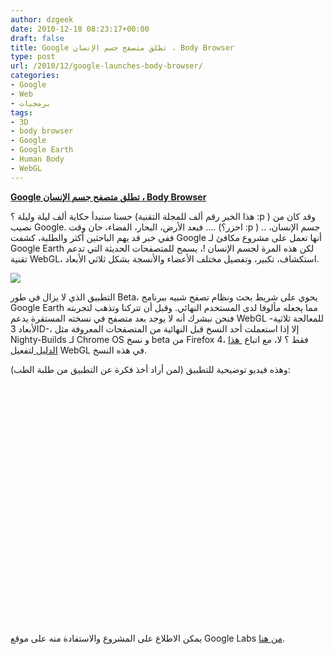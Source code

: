 ```yaml
---
author: dzgeek
date: 2010-12-18 08:23:17+00:00
draft: false
title: Google تطلق متصفح جسم الإنسان ، Body Browser
type: post
url: /2010/12/google-launches-body-browser/
categories:
- Google
- Web
- برمجيات
tags:
- 3D
- body browser
- Google
- Google Earth
- Human Body
- WebGL
---
```


**[Google تطلق متصفح جسم الإنسان ، Body Browser](http://www.it-scoop.com/2010/12/google-launches-body-browser/)**




حسنا سنبدأ حكاية ألف ليلة وليلة ؟ (هذا الخبر رقم ألف للمجلة التقنية :p ) وقد كان من نصيب Google. فبعد الأرض، البحار، الفضاء، حان وقت .... (احزر؟ :p ) .. جسم الإنسان، ففي خبر قد يهم الباحثين أكثر والطلبة، كشفت Google أنها تعمل على مشروع مكافئ لـ Google Earth لكن هذه المرة  لجسم الإنسان !، يسمح للمتصفحات الحديثة التي تدعم تقنية WebGL، استكشاف، تكبير، وتفصيل مختلف الأعضاء والأنسجة بشكل ثلاثي الأبعاد.




[![](http://www.it-scoop.com/wp-content/uploads/2010/12/Google_Body_Browser-300x195.jpg)
](http://www.it-scoop.com/2010/12/google-launches-body-browser/)


التطبيق الذي لا يزال في طور Beta، يحوي على شريط بحث ونظام تصفح شبيه ببرنامج Google Earth مما يجعله مألوفا لدى المستخدم النهائي. وقبل أن تتركنا وتذهب لتجربته فنحن نبشرك أنه لا يوجد بعد متصفح في نسخته المستقرة يدعم WebGL -للمعالجة ثلاثية الأبعاد 3D-، إلا إذا استعملت أحد النسخ قبل النهائية من المتصفحات المعروفة مثل Nighty-Builds لـ Chrome OS و نسخ beta من Firefox 4، فقط ؟ لا، مع اتباع [ هذا الدليل ](http://khronos.org/webgl/wiki/Getting_a_WebGL_Implementation)لتفعيل WebGL في هذه النسخ.

<!-- more -->وهذه فيديو توضيحية للتطبيق (لمن أراد أخذ فكرة عن التطبيق من طلبة الطب):



<object classid="clsid:d27cdb6e-ae6d-11cf-96b8-444553540000" width="640" codebase="http://download.macromedia.com/pub/shockwave/cabs/flash/swflash.cab#version=6,0,40,0" height="385"><embed src="http://www.youtube.com/v/KidJ-2H0nyY?fs=1&hl=fr_FR&color1=0x5d1719&color2=0xcd311b" allowscriptaccess="always" height="385" width="640" allowfullscreen="true" type="application/x-shockwave-flash"></embed></object>

يمكن الاطلاع على المشروع والاستفادة منه على موقع Google Labs [م](http://bodybrowser.googlelabs.com/)[ن هنا](http://bodybrowser.googlelabs.com/).
